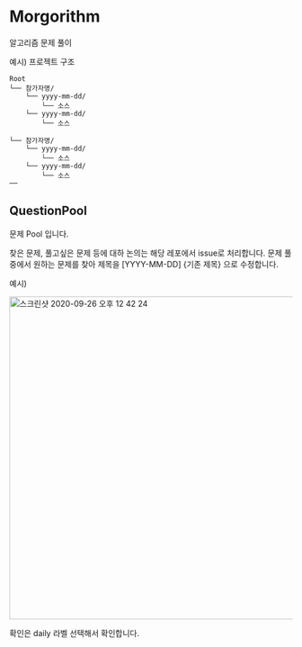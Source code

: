 # Morgorithm
알고리즘 문제 풀이

예시) 프로젝트 구조  
```
Root
└── 참가자명/
    └── yyyy-mm-dd/
        └── 소스
    └── yyyy-mm-dd/
        └── 소스
        
└── 참가자명/
    └── yyyy-mm-dd/
        └── 소스
    └── yyyy-mm-dd/
        └── 소스
── 
```

## QuestionPool
문제 Pool 입니다.

찾은 문제, 풀고싶은 문제 등에 대하 논의는 해당 레포에서 issue로 처리합니다.
문제 풀 중에서 원하는 문제를 찾아 제목을 [YYYY-MM-DD] {기존 제목} 으로 수정합니다.  

예시) 

<img width="574" alt="스크린샷 2020-09-26 오후 12 42 24" src="https://user-images.githubusercontent.com/50672087/94329419-d0994f00-fff5-11ea-92a5-b65f5dcac63a.png">

확인은 daily 라벨 선택해서 확인합니다.


